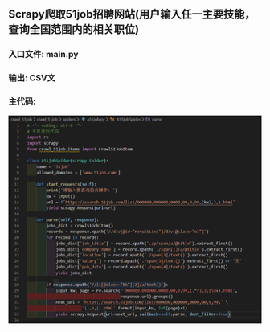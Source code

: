 ## Scrapy爬取51job招聘网站(用户输入任一主要技能，查询全国范围内的相关职位)
### 入口文件: main.py
### 输出: CSV文
### 主代码:
![img1](https://github.com/ziliang-wang/scrapy/blob/master/images/%E5%BE%AE%E4%BF%A1%E6%88%AA%E5%9B%BE_20200331190512.png)
